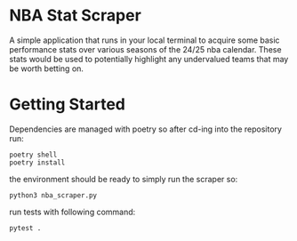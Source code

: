 # NBA Stat Scraper

A simple application that runs in your local terminal to acquire some basic performance stats over various seasons of the 24/25 nba calendar.
These stats would be used to potentially highlight any undervalued teams that may be worth betting on.

# Getting Started 

Dependencies are managed with poetry so after cd-ing into the repository run:

    poetry shell
    poetry install

the environment should be ready to simply run the scraper so:

    python3 nba_scraper.py

run tests with following command:

    pytest .


